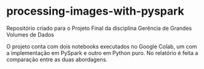 # processing-images-with-pyspark
Repositório criado para o Projeto Final da disciplina Gerência de Grandes Volumes de Dados

O projeto conta com dois notebooks executados no Google Colab, um com a implementação em PySpark e outro em Python puro. No relatório é feita a comparação entre as duas abordagens.
